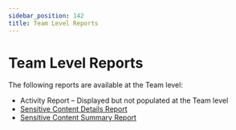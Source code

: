 ```yaml
---
sidebar_position: 142
title: Team Level Reports
---
```


# Team Level Reports

The following reports are available at the Team level:

* Activity Report – Displayed but not populated at the Team level
* [Sensitive Content Details Report](SensitiveContentDetails "Sensitive Content Details Report")
* [Sensitive Content Summary Report](SensitiveContentSummary "Sensitive Content Summary Report")